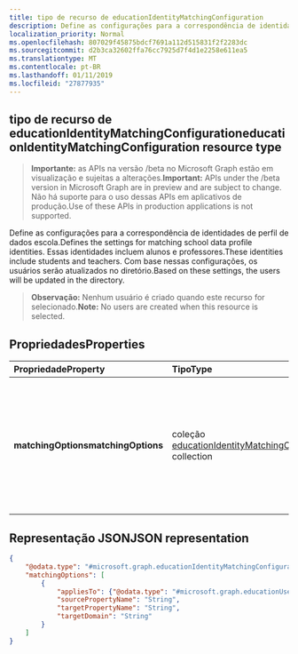 ```yaml
---
title: tipo de recurso de educationIdentityMatchingConfiguration
description: Define as configurações para a correspondência de identidades de perfil de dados escola. Essas identidades incluem alunos e professores. Com base nessas configurações, os usuários serão atualizados no diretório.
localization_priority: Normal
ms.openlocfilehash: 807029f45875bdcf7691a112d515831f2f2283dc
ms.sourcegitcommit: d2b3ca32602ffa76cc7925d7f4d1e2258e611ea5
ms.translationtype: MT
ms.contentlocale: pt-BR
ms.lasthandoff: 01/11/2019
ms.locfileid: "27877935"
---
```

## <a name="educationidentitymatchingconfiguration-resource-type"></a><span data-ttu-id="0527e-105">tipo de recurso de educationIdentityMatchingConfiguration</span><span class="sxs-lookup"><span data-stu-id="0527e-105">educationIdentityMatchingConfiguration resource type</span></span>

> <span data-ttu-id="0527e-106">**Importante:** as APIs na versão /beta no Microsoft Graph estão em visualização e sujeitas a alterações.</span><span class="sxs-lookup"><span data-stu-id="0527e-106">**Important:** APIs under the /beta version in Microsoft Graph are in preview and are subject to change.</span></span> <span data-ttu-id="0527e-107">Não há suporte para o uso dessas APIs em aplicativos de produção.</span><span class="sxs-lookup"><span data-stu-id="0527e-107">Use of these APIs in production applications is not supported.</span></span>

<span data-ttu-id="0527e-108">Define as configurações para a correspondência de identidades de perfil de dados escola.</span><span class="sxs-lookup"><span data-stu-id="0527e-108">Defines the settings for matching school data profile identities.</span></span> <span data-ttu-id="0527e-109">Essas identidades incluem alunos e professores.</span><span class="sxs-lookup"><span data-stu-id="0527e-109">These identities include students and teachers.</span></span> <span data-ttu-id="0527e-110">Com base nessas configurações, os usuários serão atualizados no diretório.</span><span class="sxs-lookup"><span data-stu-id="0527e-110">Based on these settings, the users will be updated in the directory.</span></span>

> <span data-ttu-id="0527e-111">**Observação:** Nenhum usuário é criado quando este recurso for selecionado.</span><span class="sxs-lookup"><span data-stu-id="0527e-111">**Note:** No users are created when this resource is selected.</span></span>

## <a name="properties"></a><span data-ttu-id="0527e-112">Propriedades</span><span class="sxs-lookup"><span data-stu-id="0527e-112">Properties</span></span>

| <span data-ttu-id="0527e-113">Propriedade</span><span class="sxs-lookup"><span data-stu-id="0527e-113">Property</span></span> | <span data-ttu-id="0527e-114">Tipo</span><span class="sxs-lookup"><span data-stu-id="0527e-114">Type</span></span> | <span data-ttu-id="0527e-115">Descrição</span><span class="sxs-lookup"><span data-stu-id="0527e-115">Description</span></span> |
|:-|:-|:-|
| <span data-ttu-id="0527e-116">**matchingOptions**</span><span class="sxs-lookup"><span data-stu-id="0527e-116">**matchingOptions**</span></span> | <span data-ttu-id="0527e-117">coleção [educationIdentityMatchingOptions](educationidentitymatchingoptions.md)</span><span class="sxs-lookup"><span data-stu-id="0527e-117">[educationIdentityMatchingOptions](educationidentitymatchingoptions.md) collection</span></span> | <span data-ttu-id="0527e-118">Mapeamento entre a conta de usuário e as opções utilizado para identificar exclusivamente o usuário a ser atualizado.</span><span class="sxs-lookup"><span data-stu-id="0527e-118">Mapping between the user account and the options to use to uniquely identify the user to update.</span></span> |

## <a name="json-representation"></a><span data-ttu-id="0527e-119">Representação JSON</span><span class="sxs-lookup"><span data-stu-id="0527e-119">JSON representation</span></span>
<!-- {
  "blockType": "resource",
  "optionalProperties": [

  ],
  "@odata.type": "#microsoft.graph.educationIdentityMatchingConfiguration"
}-->

```json
{
    "@odata.type": "#microsoft.graph.educationIdentityMatchingConfiguration",
    "matchingOptions": [
        {
            "appliesTo": {"@odata.type": "#microsoft.graph.educationUserRole"},
            "sourcePropertyName": "String",
            "targetPropertyName": "String",
            "targetDomain": "String"
        }
    ]
}
```
